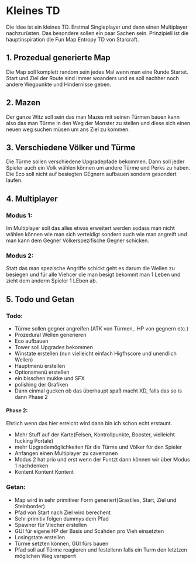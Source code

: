 # Kleines TD

Die Idee ist ein kleines TD. Erstmal Singleplayer und dann einen Multiplayer 
nachzurüsten. Das besondere sollen ein paar Sachen sein. Prinzipiell ist die
hauptinspiration die Fun Map Entropy TD von Starcraft.  

## 1. Prozedual generierte Map

Die Map soll komplett random sein jedes Mal wenn man eine Runde Startet.
Start und Ziel der Route sind immer woanders und es soll nachher noch andere Wegpunkte und Hindernisse geben.

## 2. Mazen 

Der ganze Witz soll sein das man Mazes mit seinen Türmen bauen kann also
das man Türme in den Weg der Monster zu stellen und diese sich einen neuen weg suchen 
müsen um ans Ziel zu kommen. 

## 3. Verschiedene Völker und Türme 

Die Türme sollen verschiedene Upgradepfade bekommen. Dann soll jeder Spieler auch ein 
Volk wählen können um andere Türme und Perks zu haben. Die Eco soll nicht auf besiegten 
GEgnern aufbauen sondern gesondert laufen. 

## 4. Multiplayer

### Modus 1:

Im Multiplayer soll das alles etwas erweitert werden sodass man nicht wählen können
wie man sich verteidigt sondern auch wie man angreift und man kann dem Gegner Völkerspezifische Gegner schicken. 

### Modus 2: 

Statt das man spezische Angriffe schickt geht es darum die Wellen zu besiegen und für alle Viehcer die man besigt bekommt man  1 Leben und zieht dem anderm Spieler 1 LEben ab.

## 5. Todo und Getan 

### Todo: 



- Türme sollen gegner angreifen (ATK von Türmen,. HP von gegnern etc.)
- Prozedural Wellen generieren
- Eco aufbauen  
- Tower soll Upgrades bekommen
- Winstate erstellen (nun vielleicht einfach Higfhscore und unendlich Wellen)
- Hauptmenü erstellen 
- Optionsmenü erstellen
- ein bisschen mukke und SFX 
- polishing der Grafiken 
- Dann einmal gucken ob das überhaupt spaß macht XD, falls das so is dann Phase 2

#### Phase 2: 

Ehrlich wenn das hier erreicht wird dann bin ich schon echt erstaunt.

- Mehr Stuff auf der Karte(Felsen, Kontrollpunkte, Booster, vielleicht fucking Portale)
- mehr Upgrademöglichkeiten für die Türme und Völker für den Spieler 
- Anfangen einen Multiplayer zu cavemanen 
- Modus 2 hat prio und erst wenn der Funtzt dann können wir über Modus 1 nachdenken
- Kontent Kontent Kontent

### Getan: 

- Map wird in sehr primitiver Form generiert(Grastiles, Start, Ziel und Steinborder)
- Pfad von Start nach Ziel wird berechent
- Sehr primitiv folgen dummys dem Pfad
- Spawner für Viecher erstellen 
- GUI für eigene HP der Basis und Scahden pro Vieh einsetzten
- Losingstate erstellen
- Türme setzten können, GUI fürs bauen
- Pfad soll auf Türme reagieren und festellenn falls ein Turm den letztzen möglichen Weg versperrt